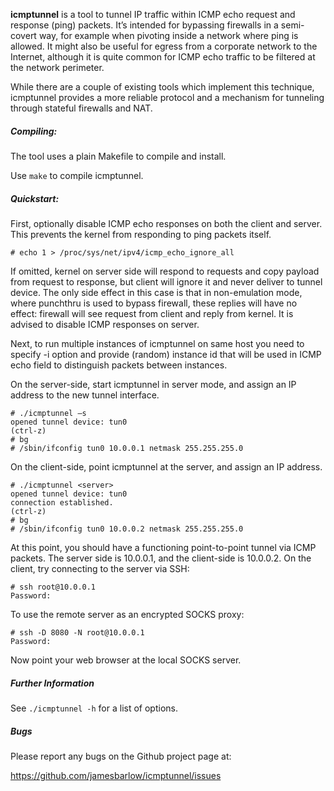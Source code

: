
**icmptunnel** is a tool to tunnel IP traffic within ICMP echo request and response (ping) packets. It’s intended for bypassing firewalls in a semi-covert way, for example when pivoting inside a network where ping is allowed. It might also be useful for egress from a corporate network to the Internet, although it is quite common for ICMP echo traffic to be filtered at the network perimeter.

While there are a couple of existing tools which implement this technique, icmptunnel provides a more reliable protocol and a mechanism for tunneling through stateful firewalls and NAT.

##### Compiling:

The tool uses a plain Makefile to compile and install.

Use `make` to compile icmptunnel.

##### Quickstart:

First, optionally disable ICMP echo responses on both the client and server. This prevents the kernel from responding to ping packets itself.

    # echo 1 > /proc/sys/net/ipv4/icmp_echo_ignore_all

If omitted, kernel on server side will respond to requests and copy payload from request to response, but client will ignore it and never
deliver to tunnel device. The only side effect in this case is that in non-emulation mode, where punchthru is used to bypass firewall,
these replies will have no effect: firewall will see request from client and reply from kernel. It is advised to disable ICMP responses
on server.

Next, to run multiple instances of icmptunnel on same host you need to specify -i option and provide (random) instance id that will be used in ICMP echo field to distinguish packets between instances.

On the server-side, start icmptunnel in server mode, and assign an IP address to the new tunnel interface.

    # ./icmptunnel –s
    opened tunnel device: tun0
    (ctrl-z)
    # bg
    # /sbin/ifconfig tun0 10.0.0.1 netmask 255.255.255.0

On the client-side, point icmptunnel at the server, and assign an IP address.

    # ./icmptunnel <server>
    opened tunnel device: tun0
    connection established.
    (ctrl-z)
    # bg
    # /sbin/ifconfig tun0 10.0.0.2 netmask 255.255.255.0

At this point, you should have a functioning point-to-point tunnel via ICMP packets. The server side is 10.0.0.1, and the client-side is 10.0.0.2. On the client, try connecting to the server via SSH:

    # ssh root@10.0.0.1
    Password:

To use the remote server as an encrypted SOCKS proxy:

    # ssh -D 8080 -N root@10.0.0.1
    Password:

Now point your web browser at the local SOCKS server.

##### Further Information

See `./icmptunnel -h` for a list of options.

##### Bugs

Please report any bugs on the Github project page at:

https://github.com/jamesbarlow/icmptunnel/issues
